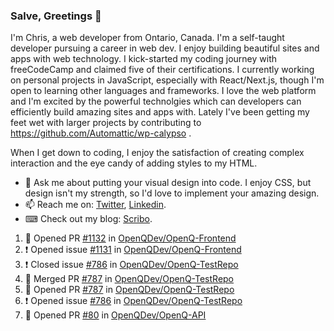 ### Salve, Greetings 👋

I'm Chris, a web developer from Ontario, Canada. I'm a self-taught developer pursuing a career in web dev. I enjoy building beautiful sites and apps with web technology.
I kick-started my coding journey with freeCodeCamp and claimed five of their certifications.  I currently working on personal projects in JavaScript, especially with React/Next.js, though I'm open to learning other languages and frameworks. I love the web platform and I'm excited by the powerful technolgies which can developers can efficiently build amazing sites and apps with. Lately I've been getting my feet wet with larger projects by contributing to https://github.com/Automattic/wp-calypso .

When I get down to coding, I enjoy the satisfaction of creating complex interaction and the eye candy of adding styles to my HTML. 

- 💬 Ask me about putting your visual design into code. I enjoy CSS, but design isn't my strength, so I'd love to implement your amazing design.
- 📫 Reach me on: [Twitter](https://twitter.com/Christo28120856), [Linkedin](https://www.linkedin.com/in/christopher-stevers-07b9a5204/).
- ⌨ Check out my blog: [Scribo](https://christopherstevers.cf).
<!--
**Christopher-Stevers/Christopher-Stevers** is a ✨ _special_ ✨ repository because its `README.md` (this file) appears on your GitHub profile.

Here are some ideas to get you started:

- 🔭 I’m currently working on ...
- 🌱 I’m currently learning ...
- 👯 I’m looking to collaborate on ...
- 🤔 I’m looking for help with ...
- 😄 Pronouns: ...
- ⚡ Fun fact: ...
-->

<!--START_SECTION:activity-->
1. 💪 Opened PR [#1132](https://github.com/OpenQDev/OpenQ-Frontend/pull/1132) in [OpenQDev/OpenQ-Frontend](https://github.com/OpenQDev/OpenQ-Frontend)
2. ❗️ Opened issue [#1131](https://github.com/OpenQDev/OpenQ-Frontend/issues/1131) in [OpenQDev/OpenQ-Frontend](https://github.com/OpenQDev/OpenQ-Frontend)
3. ❗️ Closed issue [#786](https://github.com/OpenQDev/OpenQ-TestRepo/issues/786) in [OpenQDev/OpenQ-TestRepo](https://github.com/OpenQDev/OpenQ-TestRepo)
4. 🎉 Merged PR [#787](https://github.com/OpenQDev/OpenQ-TestRepo/pull/787) in [OpenQDev/OpenQ-TestRepo](https://github.com/OpenQDev/OpenQ-TestRepo)
5. 💪 Opened PR [#787](https://github.com/OpenQDev/OpenQ-TestRepo/pull/787) in [OpenQDev/OpenQ-TestRepo](https://github.com/OpenQDev/OpenQ-TestRepo)
6. ❗️ Opened issue [#786](https://github.com/OpenQDev/OpenQ-TestRepo/issues/786) in [OpenQDev/OpenQ-TestRepo](https://github.com/OpenQDev/OpenQ-TestRepo)
7. 💪 Opened PR [#80](https://github.com/OpenQDev/OpenQ-API/pull/80) in [OpenQDev/OpenQ-API](https://github.com/OpenQDev/OpenQ-API)
<!--END_SECTION:activity-->

